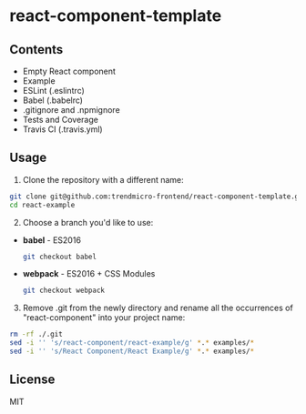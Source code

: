 # react-component-template

## Contents

- Empty React component
- Example
- ESLint (.eslintrc)
- Babel (.babelrc)
- .gitignore and .npmignore
- Tests and Coverage
- Travis CI (.travis.yml)

## Usage

1. Clone the repository with a different name:
  ```sh
  git clone git@github.com:trendmicro-frontend/react-component-template.git react-example
  cd react-example
  ```

2. Choose a branch you'd like to use:
 
 * <b>babel</b> - ES2016
   ```sh
   git checkout babel
   ```
 
 * <b>webpack</b> - ES2016 + CSS Modules
   ```sh
   git checkout webpack
   ```

3. Remove .git from the newly directory and rename all the occurrences of "react-component" into your project name:
  ```sh
  rm -rf ./.git
  sed -i '' 's/react-component/react-example/g' *.* examples/*
  sed -i '' 's/React Component/React Example/g' *.* examples/*
  ```

## License

MIT
